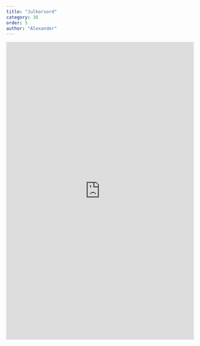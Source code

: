 ```yaml
---
title: "Julkorsord"
category: 38
order: 5
author: "Alexander"
---
```


<iframe
    src="https://drive.google.com/viewerng/viewer?embedded=true&url=https://dbuggen.s3.eu-west-1.amazonaws.com/issue-2023-december/crossword.pdf"
    frameBorder="0"
    scrolling="auto"
    height="800px"
    width="100%"
>
</iframe>

